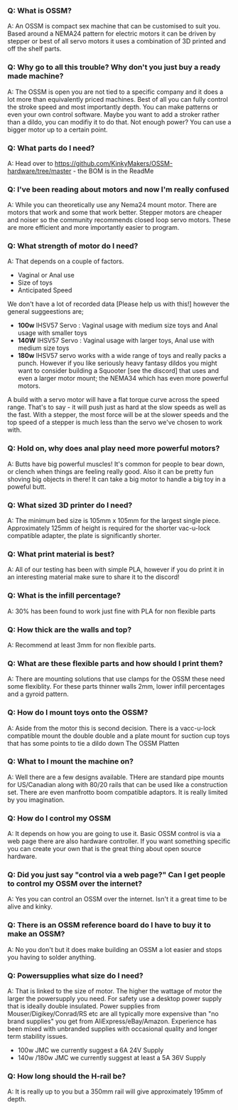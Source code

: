 ### Q: What is OSSM? 

A: An OSSM is compact sex machine that can be customised to suit you.  Based around a NEMA24 pattern for electric motors it can be driven by stepper or best of all servo motors it uses a combination of 3D printed and off the shelf parts. 

### Q: Why go to all this trouble?  Why don't you just buy a ready made machine? 

A: The OSSM is open you are not tied to a specific company and it does a lot more than equivalently priced machines.  Best of all you can fully control the stroke speed and most importantly depth.  You can make patterns or even your own control software.  Maybe you want to add a stroker rather than a dildo, you can modifiy it to do that.  Not enough power? You can use a bigger motor up to a certain point. 

### Q: What parts do I need? 

A: Head over to https://github.com/KinkyMakers/OSSM-hardware/tree/master - the BOM is in the ReadMe
  
### Q: I've been reading about motors and now I'm really confused
  
A: While you can theoretically use any Nema24 mount motor.  There are motors that work and some that work better.  Stepper motors are cheaper and noiser so the community recommends closed loop servo motors.  These are more efficient and more importantly easier to program.  

### Q:  What strength of  motor do I need? 
  
A: That depends on a couple of factors.  
- Vaginal or Anal use
- Size of toys
- Anticipated Speed
  
We don't have a lot of recorded data [Please help us with this!] however the general suggeestions are;
- **100w** IHSV57 Servo : Vaginal usage with medium size toys and Anal usage with smaller toys 
- **140W** IHSV57 Servo : Vaginal usage with larger toys, Anal use with medium size toys
- **180w** IHSV57 servo works with a wide range of toys and really packs a punch. However if you like seriously heavy fantasy dildos you might want to consider building a Squooter [see the discord] that uses and even a larger motor mount; the NEMA34 which has even more powerful motors.

A build with a servo motor will have a flat torque curve across the speed range. That's to say - it will push just as hard at the slow speeds as well as the fast. 
  With a stepper, the most force will be at the slower speeds and the top speed of a stepper is much less than the servo we've chosen to work with. 
  
### Q: Hold on, why does anal play need more powerful motors? 
A: Butts have big powerful muscles! It's common for people to bear down, or clench when things are feeling really good. Also it can be pretty fun shoving big objects in there! It can take a big motor to handle a big toy in a poweful butt.

### Q: What sized 3D printer do I need? 
A: The minimum bed size is 105mm x 105mm for the largest single piece. Approximately 125mm of height is required for the shorter vac-u-lock compatible adapter, the plate is significantly shorter. 

### Q: What print material is best?
A: All of our testing has been with simple PLA, however if you do print it in an interesting material make sure to share it to the discord!

### Q: What is the infill percentage? 
A: 30% has been found to work just fine with PLA for non flexible parts 

### Q: How thick are the walls and top?
A: Recommend at least 3mm for non flexible parts. 

### Q: What are these flexible parts and how should I print them?
A: There are mounting solutions that use clamps for the OSSM these need some flexiblity.  For these parts thinner walls 2mm, lower infill percentages and a gyroid pattern. 

### Q: How do I mount toys onto the OSSM? 
A: Aside from the motor this is second decision.  There is a vacc-u-lock compatible mount the double double and a plate mount for suction cup toys that has some points to tie a dildo down The OSSM Platten

### Q: What to I mount the machine on?  
A: Well there are a few designs available.  THere are standard pipe mounts for US/Canadian along with 80/20 rails that can be used like a construction set.  There are even manfrotto boom compatible adaptors.  It is really limited by you imagination. 

### Q: How do I control my OSSM 
A: It depends on how you are going to use it.  Basic OSSM control is via a web page there are also hardware controller.  If you want something specific you can create your own that is the great thing about open source hardware.

### Q: Did you just say "control via a web page?"  Can I get people to control my OSSM over the internet?
A: Yes you can control an OSSM over the internet.  Isn't it a great time to be alive and kinky.  

### Q: There is an OSSM reference board do I have to buy it to make an OSSM? 
A: No you don't but it does make building an OSSM a lot easier and stops you having to solder anything.  

### Q: Powersupplies what size do I need?
A: That is linked to the size of motor.  The higher the wattage of motor the larger the powersupply you need.  For safety use a desktop power supply that is ideally double insulated. Power supplies from Mouser/Digikey/Conrad/RS etc are all typically more expensive than "no brand supplies" you get from AliExpress/eBay/Amazon. Experience has been mixed with unbranded supplies with occasional quality and longer term stability issues.  

- 100w JMC we currently suggest a 6A 24V Supply
- 140w /180w JMC we currently suggest at least a 5A 36V Supply

### Q: How long should the H-rail be?
A: It is really up to you but a 350mm rail will give approximately 195mm of depth.  
